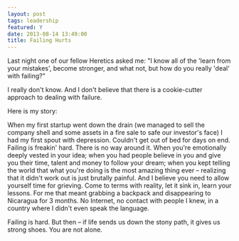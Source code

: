```yaml
---
layout: post
tags: leadership
featured: Y
date: 2013-08-14 13:49:00
title: Failing Hurts
---
```

Last night one of our fellow Heretics asked me: "I know all of the 'learn from your mistakes', become stronger, and what not, but how do you really 'deal' with failing?"

I really don't know. And I don't believe that there is a cookie-cutter approach to dealing with failure.

Here is my story:

When my first startup went down the drain (we managed to sell the company shell and some assets in a fire sale to safe our investor's face) I had my first spout with depression. Couldn't get out of bed for days on end. Failing is freakin' hard. There is no way around it. When you're emotionally deeply vested in your idea; when you had people believe in you and give you their time, talent and money to follow your dream; when you kept telling the world that what you're doing is the most amazing thing ever – realizing that it didn't work out is just brutally painful. And I believe you need to allow yourself time for grieving. Come to terms with reality, let it sink in, learn your lessons. For me that meant grabbing a backpack and disappearing to Nicaragua for 3 months. No Internet, no contact with people I knew, in a country where I didn't even speak the language.

Failing is hard. But then – if life sends us down the stony path, it gives us strong shoes. You are not alone.
